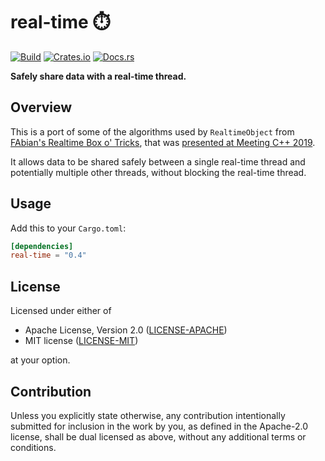 # real-time ⏱️

[![Build](https://github.com/JamesHallowell/real-time/actions/workflows/ci.yml/badge.svg)](https://github.com/JamesHallowell/real-time/actions/workflows/ci.yml)
[![Crates.io](https://img.shields.io/crates/v/real-time.svg)](https://crates.io/crates/real-time)
[![Docs.rs](https://docs.rs/real-time/badge.svg)](https://docs.rs/real-time)

**Safely share data with a real-time thread.**

## Overview

This is a port of some of the algorithms used by `RealtimeObject`
from [FAbian's Realtime Box o' Tricks](https://github.com/hogliux/farbot), that was
[presented at Meeting C++ 2019](https://www.youtube.com/watch?v=ndeN983j_GQ).

It allows data to be shared safely between
a single real-time thread and potentially multiple other threads, without blocking the real-time thread.

## Usage

Add this to your `Cargo.toml`:

```toml
[dependencies]
real-time = "0.4"
```

## License

Licensed under either of

* Apache License, Version 2.0
  ([LICENSE-APACHE](LICENSE-APACHE))
* MIT license
  ([LICENSE-MIT](LICENSE-MIT))

at your option.

## Contribution

Unless you explicitly state otherwise, any contribution intentionally submitted
for inclusion in the work by you, as defined in the Apache-2.0 license, shall be
dual licensed as above, without any additional terms or conditions.
